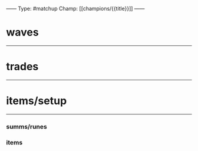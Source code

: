 ——
Type: #matchup
Champ: [[champions/{{title}}]]
——

# waves
---


# trades
---


# items/setup
---
### summs/runes

### items

